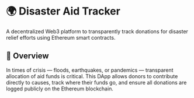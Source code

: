 # 🌍 Disaster Aid Tracker

A decentralized Web3 platform to transparently track donations for disaster relief efforts using Ethereum smart contracts.

## 🚀 Overview

In times of crisis — floods, earthquakes, or pandemics — transparent allocation of aid funds is critical. This DApp allows donors to contribute directly to causes, track where their funds go, and ensure all donations are logged publicly on the Ethereum blockchain.
##
